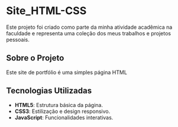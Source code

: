 # Site_HTML-CSS

Este projeto foi criado como parte da minha atividade acadêmica na faculdade e representa uma coleção dos meus trabalhos e projetos pessoais.
## Sobre o Projeto
Este site de portfólio é uma simples página HTML
## Tecnologias Utilizadas
- **HTML5**: Estrutura básica da página.
- **CSS3**: Estilização e design responsivo.
- **JavaScript**: Funcionalidades interativas.